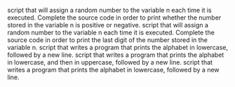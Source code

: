 script that will assign a random number to the variable n each time it is executed. Complete the source code in order to print whether the number stored in the variable n is positive or negative.
script that will assign a random number to the variable n each time it is executed. Complete the source code in order to print the last digit of the number stored in the variable n.
script that writes a program that prints the alphabet in lowercase, followed by a new line.
script that writes a program that prints the alphabet in lowercase, and then in uppercase, followed by a new line.
script that writes a program that prints the alphabet in lowercase, followed by a new line.
